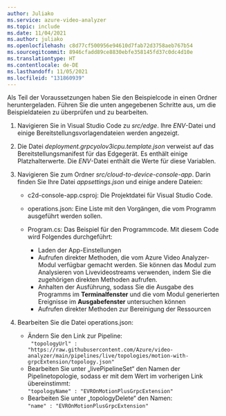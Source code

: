 ```yaml
---
author: Juliako
ms.service: azure-video-analyzer
ms.topic: include
ms.date: 11/04/2021
ms.author: juliako
ms.openlocfilehash: c8d77cf500956e94610d7fab72d3758aeb767b54
ms.sourcegitcommit: 8946cfadd89ce8830ebfe358145fd37c0dc4d10e
ms.translationtype: HT
ms.contentlocale: de-DE
ms.lasthandoff: 11/05/2021
ms.locfileid: "131860939"
---
```

Als Teil der Voraussetzungen haben Sie den Beispielcode in einen Ordner heruntergeladen. Führen Sie die unten angegebenen Schritte aus, um die Beispieldateien zu überprüfen und zu bearbeiten.

1. Navigieren Sie in Visual Studio Code zu *src/edge*. Ihre *ENV*-Datei und einige Bereitstellungsvorlagendateien werden angezeigt.
1. Die Datei *deployment.grpcyolov3icpu.template.json* verweist auf das Bereitstellungsmanifest für das Edgegerät. Es enthält einige Platzhalterwerte. Die *ENV*-Datei enthält die Werte für diese Variablen.
1. Navigieren Sie zum Ordner *src/cloud-to-device-console-app*. Darin finden Sie Ihre Datei *appsettings.json* und einige andere Dateien:
    
    * c2d-console-app.csproj: Die Projektdatei für Visual Studio Code.
    * operations.json: Eine Liste mit den Vorgängen, die vom Programm ausgeführt werden sollen.
    * Program.cs: Das Beispiel für den Programmcode. Mit diesem Code wird Folgendes durchgeführt:
    
        * Laden der App-Einstellungen
        * Aufrufen direkter Methoden, die vom Azure Video Analyzer-Modul verfügbar gemacht werden. Sie können das Modul zum Analysieren von Livevideostreams verwenden, indem Sie die zugehörigen direkten Methoden aufrufen.
        * Anhalten der Ausführung, sodass Sie die Ausgabe des Programms im **Terminalfenster** und die vom Modul generierten Ereignisse im **Ausgabefenster** untersuchen können
        * Aufrufen direkter Methoden zur Bereinigung der Ressourcen
1. Bearbeiten Sie die Datei operations.json:
    
    * Ändern Sie den Link zur Pipeline:<br/>` "topologyUrl" : "https://raw.githubusercontent.com/Azure/video-analyzer/main/pipelines/live/topologies/motion-with-grpcExtension/topology.json"`
    * Bearbeiten Sie unter „livePipelineSet“ den Namen der Pipelinetopologie, sodass er mit dem Wert im vorherigen Link übereinstimmt:<br/>`"topologyName" : "EVROnMotionPlusGrpcExtension"`
    * Bearbeiten Sie unter „topologyDelete“ den Namen:<br/>`"name" : "EVROnMotionPlusGrpcExtension"`
